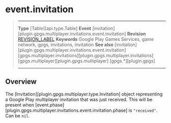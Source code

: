 # event.invitation

> --------------------- ------------------------------------------------------------------------------------------
> __Type__              [Table][api.type.Table]
> __Event__             [invitation][plugin.gpgs.multiplayer.invitations.event.invitation]
> __Revision__          [REVISION_LABEL](REVISION_URL)
> __Keywords__          Google Play Games Services, game network, gpgs, invitations, invitation
> __See also__          [invitation][plugin.gpgs.multiplayer.invitations.event.invitation]
>						[gpgs.multiplayer.invitations][plugin.gpgs.multiplayer.invitations]
>						[gpgs.multiplayer][plugin.gpgs.multiplayer]
>                       [gpgs.*][plugin.gpgs]
> --------------------- ------------------------------------------------------------------------------------------

## Overview

The [Invitation][plugin.gpgs.multiplayer.type.Invitation] object representing a Google&nbsp;Play multiplayer invitation that was just received. This will be present when [event.phase][plugin.gpgs.multiplayer.invitations.event.invitation.phase] is `"received"`. Can be `nil`.